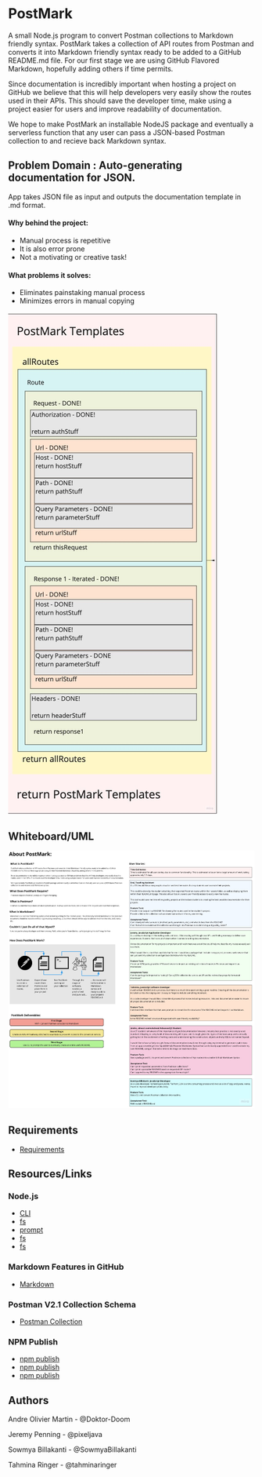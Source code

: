 # PostMark
A small Node.js program to convert Postman collections to Markdown friendly syntax. PostMark takes a collection of API routes from Postman and converts it into Markdown friendly syntax ready to be added to a GitHub README.md file. For our first stage we are using GitHub Flavored Markdown, hopefully adding others if time permits.

Since documentation is incredibly important when hosting a project on GitHub we believe that this will help developers very easily show the routes used in their APIs. This should save the developer time, make using a project easier for users and improve readability of documentation.

We hope to make PostMark an installable NodeJS package and eventually a serverless function that any user can pass a JSON-based Postman collection to and recieve back Markdown syntax.

## Problem Domain : Auto-generating documentation for JSON.
App takes JSON file as input and outputs the documentation template in .md format.

#### Why behind the project:
- Manual process is repetitive
- It is also error prone
- Not a motivating or creative task!

#### What problems it solves:
- Eliminates painstaking manual process
- Minimizes errors in manual copying

![Problem-Domain](./assets/Problem_Domain.jpg)

## Whiteboard/UML

![Whiteboard/UML](./assets/PostMark_Board.jpg)

## Requirements

- [Requirements](./requirements.md)

## Resources/Links

### Node.js
- [CLI](https://nodejs.org/en/knowledge/command-line/how-to-prompt-for-command-line-input/)
- [fs](https://nodejs.org/api/fs.html#fs_class_fs_dir)
- [prompt](https://github.com/flatiron/prompt)
- [fs](https://stackoverflow.com/questions/42972785/what-is-the-current-directory-used-by-fs-module-functions)
- [fs](https://www.w3schools.com/nodejs/nodejs_filesystem.asp)


### Markdown Features in GitHub
- [Markdown](https://guides.github.com/features/mastering-markdown/)

### Postman V2.1 Collection Schema
- [Postman Collection](https://schema.getpostman.com/json/collection/v2.1.0/collection.json)

### NPM Publish
- [npm publish](https://medium.com/the-andela-way/build-and-publish-your-first-npm-package-a4daf0e2431)
- [npm publish](https://stackoverflow.com/questions/22343420/npm-not-creating-bin-directory)
- [npm publish](https://blog.npmjs.org/post/118810260230/building-a-simple-command-line-tool-with-npm)


## Authors

Andre Olivier Martin - @Doktor-Doom

Jeremy Penning - @pixeljava

Sowmya Billakanti - @SowmyaBillakanti

Tahmina Ringer - @tahminaringer